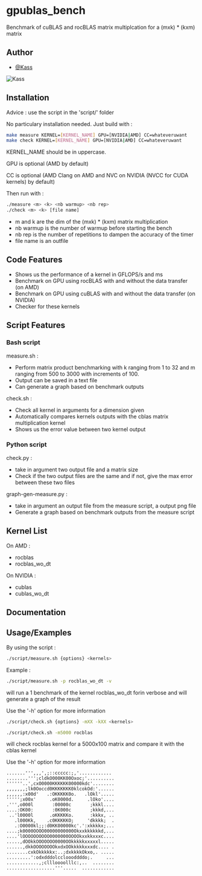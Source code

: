 # gpublas_bench

Benchmark of cuBLAS and rocBLAS matrix multiplcation for a (mxk) * (kxm) matrix

## Author

- [@Kass](https://www.github.com/Kassouley) 

![Kass](https://cdn.discordapp.com/attachments/705826516520665191/1116698582557397062/canvas100.png)


## Installation

Advice : use the script in the 'script/' folder

No particulary installation needed.
Just build with :
```bash
make measure KERNEL=[KERNEL_NAME] GPU=[NVIDIA|AMD] CC=whateveruwant
make check KERNEL=[KERNEL_NAME] GPU=[NVIDIA|AMD] CC=whateveruwant
```

KERNEL_NAME should be in uppercase.

GPU is optional (AMD by default)

CC is optional (AMD Clang on AMD and NVC on NVIDIA (NVCC for CUDA kernels) by default)

Then run with :
```bash
./measure <m> <k> <nb warmup> <nb rep>
./check <m> <k> [file name]
```

- m and k are the dim of the (mxk) * (kxm) matrix multiplication
- nb warmup is the number of warmup before starting the bench
- nb rep is the number of repetitions to dampen the accuracy of the timer
- file name is an outfile
    
## Code Features

- Shows us the performance of a kernel in GFLOPS/s and ms
- Benchmark on GPU using rocBLAS with and without the data transfer (on AMD)
- Benchmark on GPU using cuBLAS with and without the data transfer (on NVIDIA)
- Checker for these kernels

## Script Features

### Bash script

measure.sh :
- Perform matrix product benchmarking with k ranging from 1 to 32 and m ranging from 500 to 3000 with increments of 100.
- Output can be saved in a text file
- Can generate a graph based on benchmark outputs

check.sh :
- Check all kernel in arguments for a dimension given
- Automatically compares kernels outputs with the cblas matrix multiplication kernel
- Shows us the error value between two kernel output

### Python script

check.py :
- take in argument two output file and a matrix size
- Check if the two output files are the same and if not, give the max error between these two files

graph-gen-measure.py :
- take in argument an output file from the measure script, a output png file
- Generate a graph based on benchmark outputs from the measure script

## Kernel List

On AMD :

- rocblas 
- rocblas_wo_dt

On NVIDIA :

- cublas
- cublas_wo_dt 


## Documentation


## Usage/Examples

By using the script :

```bash
./script/measure.sh {options} <kernels>
```

Example :
```bash
./script/measure.sh -p rocblas_wo_dt -v
```
will run a 1 benchmark of the kernel rocblas_wo_dt forin verbose and will generate a graph of the result

Use the '-h' option for more information

```bash
./script/check.sh {options} -mXX -kXX <kernels>
```
```bash
./script/check.sh -m5000 rocblas
```
will check rocblas kernel for a 5000x100 matrix and compare it with the cblas kernel

Use the '-h' option for more information

```
.......''',,,',;::ccccc:;,'............ 
........''';cldkO000KK00Oxoc;'..........
''''''..',cxO0000KKKKKK00000kdc'........
,,,,,,,;lk0Ooccd0KKKKKKK0klcokOd:'......
,,,,,,:x00d'   .:OKKKKK0o.   .lOkl'.....
''''';x00x'     .oK0000d.     .lOko'....
.''',o000l       :00000c       ;kkkl....
....:OK00:       :0K000c       ;kkkd,...
 ..'l0000l      .oKKKKKo.      :kkkx, ..
   .l000Kk,    .c0KKKKKO;     'dkkkk;  .
   .:O0000kl;;:d0KK00000kc'.':xkkkkx;...
....;k0000OOOO00000000000Okxxkkkkkkd,...
....'lOOOOOOOOOO0000000OOOOkxxkkxxxc....
.....,dOOkkOOOOOOO0000OOkkkkkxxxxxl.....
......,dkkOOOOOOOOkxdxOOkkkkkxxxdc.... .
........cxkOkkkkkx:..;dxkkkkOkxo,. .....
.........':odxdddolccloooddddo;.     ...  
............,;cllloooolllc:,..  ........        
..................'''.....  ............        
```
